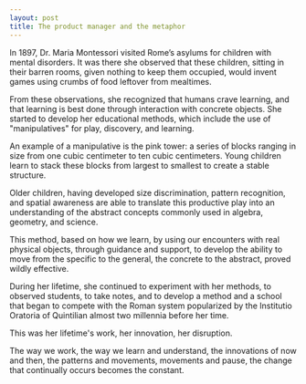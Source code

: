 ```yaml
---
layout: post
title: The product manager and the metaphor
---
```


In 1897, Dr. Maria Montessori visited Rome’s asylums for children with mental disorders.  It was there she observed that these children, sitting in their barren rooms, given nothing to keep them occupied, would invent games using crumbs of food leftover from mealtimes.

From these observations, she recognized that humans crave learning, and that learning is best done through interaction with concrete objects.  She started to develop her educational methods, which include the use of "manipulatives"  for play, discovery, and learning.

An example of a manipulative is the pink tower: a series of blocks ranging in size from one cubic centimeter to ten cubic centimeters.  Young children learn to stack these blocks from largest to smallest to create a stable structure.  

Older children, having developed size discrimination, pattern recognition, and spatial awareness are able to translate this productive play into an understanding of the abstract concepts commonly used in algebra, geometry, and science.

This method, based on how we learn, by using our encounters with real physical objects, through guidance and support, to develop the ability to move from the specific to the general, the concrete to the abstract, proved wildly effective.

During her lifetime, she continued to experiment with her methods, to observed students, to take notes, and to develop a method and a school that began to compete with the Roman system popularized by the Institutio Oratoria of Quintilian almost two millennia before her time.

This was her lifetime's work, her innovation, her disruption.

The way we work, the way we learn and understand, the innovations of now and then, the patterns and movements, movements and pause, the change that continually occurs becomes the constant.
